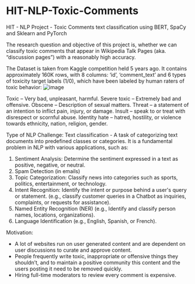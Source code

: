 # HIT-NLP-Toxic-Comments
HIT - NLP Project - Toxic Comments text classification using BERT, SpaCy and Sklearn and PyTorch

The research question and objective of this project is, whether we can classify toxic comments that appear in Wikipedia Talk Pages (aka. “discussion pages”) with a reasonably high accuracy.

The Dataset is taken from Kaggle competition  held 5 years ago. 
It contains approximately 160K rows, with 8 columns: ‘id’, ‘comment_text’  and 6 types of toxicity target labels (1/0), which have been labeled by human raters of toxic behavior:
![image](https://github.com/ronister/HIT-NLP-Toxic-Comments/assets/30979104/6414f381-f704-44ae-bc5b-8b25a2fd9ca7)

Toxic – Very bad, unpleasant, harmful.
Severe toxic – Extremely bad and offensive.
Obscene – Description of sexual matters.
Threat –  a statement of an intention to inflict pain, injury, or damage.
Insult – speak to or treat with disrespect or scornful abuse.
Identity hate – hatred, hostility, or violence towards ethnicity, nation, religion, gender. 

Type of NLP Challenge: Text classification - A task of categorizing text documents into predefined classes or categories. It is a fundamental problem in NLP with various applications, such as:

1. Sentiment Analysis: Determine the sentiment expressed in a text as positive, negative, or neutral. 
2. Spam Detection (in emails)
3. Topic Categorization: Classify news into categories such as sports, politics, entertainment, or  technology.
4. Intent Recognition: Identify the intent or purpose behind a user's query or statement.
    (e.g., classify customer queries in a Chatbot as inquiries, complaints, or requests for assistance).
5. Named Entity Recognition (NER) (e.g., Identify and classify person names, locations, organizations).
6. Language Identification (e.g., English, Spanish, or French).

Motivation:
- A lot of websites run on user generated content and are dependent on user discussions to curate and approve content.
- People frequently write toxic, inappropriate or offensive things they shouldn’t, and to maintain a positive community this content and the users posting it need to be removed quickly.
- Hiring full-time moderators to review every comment is expensive.





